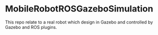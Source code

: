 # MobileRobotROSGazeboSimulation
This repo relate to a real robot which design in Gazebo and controlled by Gazebo and ROS plugins. 
